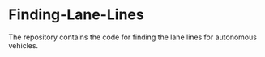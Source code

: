 # Finding-Lane-Lines
The repository contains the code for finding the lane lines for autonomous vehicles.
